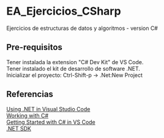 # EA_Ejercicios_CSharp
Ejercicios de estructuras de datos y algoritmos - version C#

## Pre-requisitos
Tener instalada la extension "C# Dev Kit" de VS Code.  
Tener instalado el kit de desarrollo de software .NET.  
Inicializar el proyecto: Ctrl-Shift-p -> .Net:New Project


## Referencias 
[Using .NET in Visual Studio Code](https://code.visualstudio.com/docs/languages/dotnet)  
[Working with C#](https://code.visualstudio.com/Docs/languages/csharp)  
[Getting Started with C# in VS Code](https://code.visualstudio.com/docs/csharp/get-started)  
[.NET SDK](https://dotnet.microsoft.com/en-us/download)  




